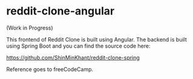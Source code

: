 # reddit-clone-angular

(Work in Progress)

This frontend of Reddit Clone is built using Angular. The backend is built using Spring Boot and you can find the source code here:

https://github.com/ShinMinKhant/reddit-clone-spring

Reference goes to freeCodeCamp.
